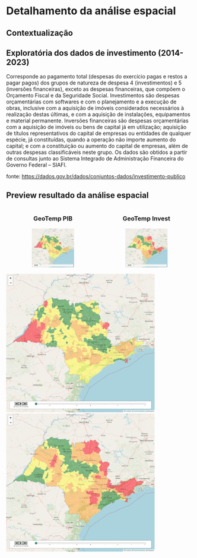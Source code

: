 # Detalhamento da análise espacial

## Contextualização

## Exploratória dos dados de investimento (2014-2023)

Corresponde ao pagamento total (despesas do exercício pagas e restos a pagar pagos) dos grupos de natureza de despesa 4 (investimentos) e 5 (inversões financeiras), exceto as despesas financeiras, que compõem o Orçamento Fiscal e da Seguridade Social. Investimentos são despesas orçamentárias com softwares e com o planejamento e a execução de obras, inclusive com a aquisição de imóveis considerados necessários à realização destas últimas, e com a aquisição de instalações, equipamentos e material permanente. Inversões financeiras são despesas orçamentárias com a aquisição de imóveis ou bens de capital já em utilização; aquisição de títulos representativos do capital de empresas ou entidades de qualquer espécie, já constituídas, quando a operação não importe aumento do capital; e com a constituição ou aumento do capital de empresas, além de outras despesas classificáveis neste grupo. Os dados são obtidos a partir de consultas junto ao Sistema Integrado de Administração Financeira do Governo Federal – SIAFI.

fonte: https://dados.gov.br/dados/conjuntos-dados/investimento-publico


## Preview resultado da análise espacial

<div style="display: flex; justify-content: space-around; align-items: center;">

  <!-- First GIF -->
  <div style="text-align: center;">
    <h3>GeoTemp PIB</h3>
    <img src="./imgs/GeoTemp_PIB.gif" alt="GeoTemp PIB" style="width: 45%; max-width: 300px;">
  </div>

  <!-- Second GIF -->
  <div style="text-align: center;">
    <h3>GeoTemp Invest</h3>
    <img src="./imgs/GeoTemp_Invest.gif" alt="GeoTemp Invest" style="width: 45%; max-width: 300px;">
  </div>

</div>

<p float="left">
  <img src="./imgs/GeoTemp_PIB.gif" width="400" />
  <img src="./imgs/GeoTemp_Invest.gif" width="400" /> 
</p>
